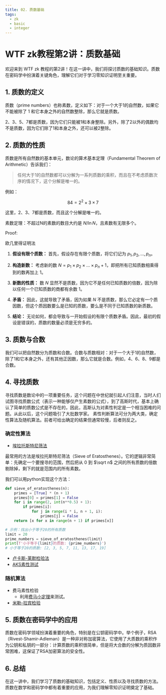 ```yaml
---
title: 02. 质数基础
tags:
  - zk
  - basic
  - integer
---
```


# WTF zk教程第2讲：质数基础

欢迎来到 WTF zk 教程的第2讲！在这一讲中，我们将探讨质数的基础知识。质数在密码学中扮演着关键角色，理解它们对于学习零知识证明至关重要。

## 1. 质数的定义

质数（prime numbers）也称素数，定义如下：对于一个大于1的自然数，如果它不能被除了 $1$ 和它本身之外的自然数整除，那么它就是质数。

2、3、5、7都是质数，因为它们只能被1和本身整除。另外，除了2以外的偶数均不是质数，因为它们除了1和本身之外，还可以被2整除。

## 2. 质数的性质

质数是所有自然数的基本单元，数论的算术基本定理（Fundamental Theorem of Arithmetic）告诉我们：

> 任何大于1的自然数都可以分解为一系列质数的乘积，而且在不考虑质数次序的情况下，这个分解是唯一的。

例如：

$$
84 = 2^2 \times 3 \times 7 
$$

这里，2、3、7都是质数，而且这个分解是唯一的。

素数定理：不超过N的素数的数目大约是 $N/\ln{N}$，且素数有无限多个。

Proof: 

欧几里得证明法

1. **假设有限个质数：** 首先，假设存在有限个质数，将它们记为 $p_1, p_2, \ldots, p_n$。

2. **构造新数：** 考虑新的数 $N = p_1 \times p_2 \times \ldots \times p_n + 1$，即把所有已知质数相乘得到的数再加上 1。

3. **新数的性质：** 数 $N$ 显然不是质数，因为它不是任何已知质数的倍数，因为除以任何一个已知质数的商都有余数 1。

4. **矛盾：** 因此，这就导致了矛盾，因为如果 $N$ 不是质数，那么它必定有一个质因数，但这个质因数要么是已知的质数，要么是不同于已知质数的新质数。

5. **结论：** 无论如何，都会导致与一开始假设的有限个质数矛盾。因此，最初的假设是错误的，质数的数量必须是无穷多的。

## 3. 质数与合数

我们可以把自然数分为质数和合数。合数与质数相对：对于一个大于1的自然数，除了1和它本身之外，还有其他正因数，那么它就是合数。例如，4、6、8、9都是合数。

## 4. 寻找质数

寻找质数是数论中的一项重要任务，这个问题在中世纪就引起人们注意，当时人们试图寻找质数公式（表示一种能够仅产生素数的公式），到了高斯时代，基本上确认了简单的质数公式是不存在的，因此，高斯认为对素性判定是一个相当困难的问题。从此以后，这个问题吸引了大批数学家。 素性判断算法可分为两大类，确定性算法及随机算法。前者可给出确定的结果但通常较慢，后者则反之。

### 确定性算法

- [埃拉托斯特尼筛法](https://zh.wikipedia.org/wiki/埃拉托斯特尼筛法)


最常用的方法是埃拉托斯特尼筛法（Sieve of Eratosthenes）。它的逻辑非常简单：先确定一个要搜寻的范围，然后把从 $0$ 到 $\sqrt n$ 之间的所有质数的倍数剔除掉，剩下的就是范围内的所有素数。

我们可以用python实现这个方法：

```python
def sieve_of_eratosthenes(n):
    primes = [True] * (n + 1)
    primes[0] = primes[1] = False
    for i in range(2, int(n**0.5) + 1):
        if primes[i]:
            for j in range(i * i, n + 1, i):
                primes[j] = False
    return [x for x in range(n + 1) if primes[x]]

# 示例：找出小于等于20的所有质数
limit = 20
prime_numbers = sieve_of_eratosthenes(limit)
print(f'小于等于{limit}的质数: {prime_numbers}')
# 小于等于20的质数: [2, 3, 5, 7, 11, 13, 17, 19]
```

- [卢卡斯-莱默检验法](https://zh.wikipedia.org/wiki/卢卡斯-莱默检验法)
- [AKS素性测试](https://zh.wikipedia.org/wiki/AKS質數測試)

### 随机算法

- 费马素性检验
  - 利用[费马小定理](../07_Exp/readme.md)来测试。
- [米勒-拉宾检验](https://zh.wikipedia.org/wiki/米勒-拉賓檢驗)

## 5. 质数在密码学中的应用

质数在密码学领域扮演着重要的角色，特别是在公钥密码学中。举个例子，RSA（Rivest-Shamir-Adleman）是一种非对称加密算法，它使用了大质数的乘积作为公钥和私钥的一部分：计算质数的乘积很简单，但是将大合数的分解为质因数非常困难，这保证了RSA加密算法的安全性。

## 6. 总结

在这一讲中，我们学习了质数的基础知识，包括定义、性质以及寻找质数的方法。质数在数学和密码学中都有着重要的应用，为我们理解零知识证明奠定了基础。
